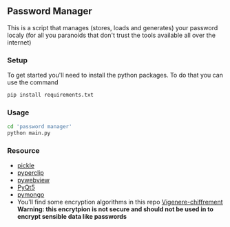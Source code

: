 ## Password Manager
This is a script that manages (stores, loads and generates) your password localy (for all you paranoids that don't trust the tools available
all over the internet)

### Setup
To get started you'll need to install the python packages.
To do that you can use the command
```bash
pip install requirements.txt
```

### Usage
``` bash
cd 'password manager'
python main.py
```

### Resource
* [pickle](https://docs.python.org/3/library/pickle.html)
* [pyperclip](https://pypi.org/project/pyperclip/)
* [pywebview](https://pypi.org/project/pywebview/)
* [PyQt5](https://pypi.org/project/PyQt5/)
* [pymongo](https://pypi.org/project/pymongo/)
* You'll find some encryption algorithms in this repo [Vigenere-chiffrement](https://github.com/openmindsclub/H4ckT0b3rF3st-2k20/tree/main/projects/vault-of-scripts/Vigenere-chiffrement
)<br/>
**Warning: this encrytpion is not secure and should not be used in to encrypt sensible data like passwords**
